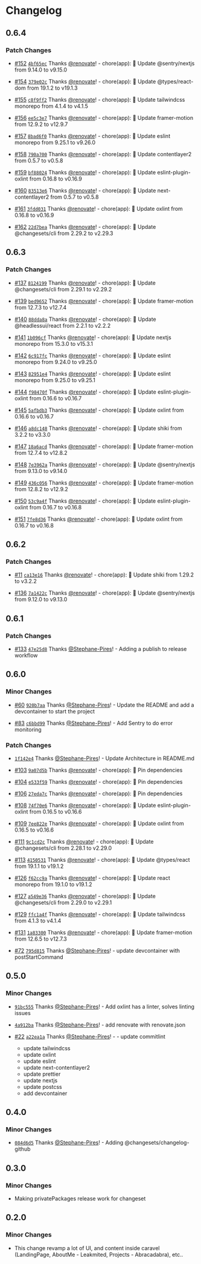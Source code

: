 # Changelog

## 0.6.4

### Patch Changes

- [#152](https://github.com/Stephane-Pires/caravel/pull/152) [`4bf65ec`](https://github.com/Stephane-Pires/caravel/commit/4bf65ec869dab74c274e7556327def1979ac722d) Thanks [@renovate](https://github.com/apps/renovate)! - chore(app): 🧹 Update @sentry/nextjs from 9.14.0 to v9.15.0

- [#154](https://github.com/Stephane-Pires/caravel/pull/154) [`379e02c`](https://github.com/Stephane-Pires/caravel/commit/379e02c392440a75765c35ed83cb8180f8e6f1a0) Thanks [@renovate](https://github.com/apps/renovate)! - chore(app): 🧹 Update @types/react-dom from 19.1.2 to v19.1.3

- [#155](https://github.com/Stephane-Pires/caravel/pull/155) [`c8f9ff2`](https://github.com/Stephane-Pires/caravel/commit/c8f9ff2f36c7f3d3ebee16b3621af5c5c2cd99ac) Thanks [@renovate](https://github.com/apps/renovate)! - chore(app): 🧹 Update tailwindcss monorepo from 4.1.4 to v4.1.5

- [#156](https://github.com/Stephane-Pires/caravel/pull/156) [`ee5c3e7`](https://github.com/Stephane-Pires/caravel/commit/ee5c3e742691fd4cab5c2b1fe5316f6b653741bc) Thanks [@renovate](https://github.com/apps/renovate)! - chore(app): 🧹 Update framer-motion from 12.9.2 to v12.9.7

- [#157](https://github.com/Stephane-Pires/caravel/pull/157) [`8bad6f0`](https://github.com/Stephane-Pires/caravel/commit/8bad6f067c302e70a3b82ef56cb8165e03ed029c) Thanks [@renovate](https://github.com/apps/renovate)! - chore(app): 🧹 Update eslint monorepo from 9.25.1 to v9.26.0

- [#158](https://github.com/Stephane-Pires/caravel/pull/158) [`790a700`](https://github.com/Stephane-Pires/caravel/commit/790a700f872db9dc54daba4e46df504157c03256) Thanks [@renovate](https://github.com/apps/renovate)! - chore(app): 🧹 Update contentlayer2 from 0.5.7 to v0.5.8

- [#159](https://github.com/Stephane-Pires/caravel/pull/159) [`bf88024`](https://github.com/Stephane-Pires/caravel/commit/bf880249897446f18f2146f3c7725d37bdb738b7) Thanks [@renovate](https://github.com/apps/renovate)! - chore(app): 🧹 Update eslint-plugin-oxlint from 0.16.8 to v0.16.9

- [#160](https://github.com/Stephane-Pires/caravel/pull/160) [`83513e6`](https://github.com/Stephane-Pires/caravel/commit/83513e662cd7b390f5e6102fdc5efec16a430e9d) Thanks [@renovate](https://github.com/apps/renovate)! - chore(app): 🧹 Update next-contentlayer2 from 0.5.7 to v0.5.8

- [#161](https://github.com/Stephane-Pires/caravel/pull/161) [`3fdd031`](https://github.com/Stephane-Pires/caravel/commit/3fdd03147a8804a90d0c28ed2f7d4a210156e6e8) Thanks [@renovate](https://github.com/apps/renovate)! - chore(app): 🧹 Update oxlint from 0.16.8 to v0.16.9

- [#162](https://github.com/Stephane-Pires/caravel/pull/162) [`22d7bea`](https://github.com/Stephane-Pires/caravel/commit/22d7bea963c8eb962b11ea0bec21f1ed20daacce) Thanks [@renovate](https://github.com/apps/renovate)! - chore(app): 🧹 Update @changesets/cli from 2.29.2 to v2.29.3

## 0.6.3

### Patch Changes

- [#137](https://github.com/Stephane-Pires/caravel/pull/137) [`8124199`](https://github.com/Stephane-Pires/caravel/commit/8124199e1baa0a5e0513fd7ac73fd88ae170ddd1) Thanks [@renovate](https://github.com/apps/renovate)! - chore(app): 🧹 Update @changesets/cli from 2.29.1 to v2.29.2

- [#139](https://github.com/Stephane-Pires/caravel/pull/139) [`bed9652`](https://github.com/Stephane-Pires/caravel/commit/bed96524ec16279aed28421747ab6296fe53fa7a) Thanks [@renovate](https://github.com/apps/renovate)! - chore(app): 🧹 Update framer-motion from 12.7.3 to v12.7.4

- [#140](https://github.com/Stephane-Pires/caravel/pull/140) [`88dda8a`](https://github.com/Stephane-Pires/caravel/commit/88dda8af65b149f62305b04daf3ef9dc79488b86) Thanks [@renovate](https://github.com/apps/renovate)! - chore(app): 🧹 Update @headlessui/react from 2.2.1 to v2.2.2

- [#141](https://github.com/Stephane-Pires/caravel/pull/141) [`1b096cf`](https://github.com/Stephane-Pires/caravel/commit/1b096cf8b10b756b962cda920ef74a3f9270dc82) Thanks [@renovate](https://github.com/apps/renovate)! - chore(app): 🧹 Update nextjs monorepo from 15.3.0 to v15.3.1

- [#142](https://github.com/Stephane-Pires/caravel/pull/142) [`6c917fc`](https://github.com/Stephane-Pires/caravel/commit/6c917fc5fd143d78f47abd9d6752bdb24bbb7018) Thanks [@renovate](https://github.com/apps/renovate)! - chore(app): 🧹 Update eslint monorepo from 9.24.0 to v9.25.0

- [#143](https://github.com/Stephane-Pires/caravel/pull/143) [`82951e4`](https://github.com/Stephane-Pires/caravel/commit/82951e46cac60b97933b2ca7380fa35b3f68eb27) Thanks [@renovate](https://github.com/apps/renovate)! - chore(app): 🧹 Update eslint monorepo from 9.25.0 to v9.25.1

- [#144](https://github.com/Stephane-Pires/caravel/pull/144) [`f98470f`](https://github.com/Stephane-Pires/caravel/commit/f98470f910e8a206e90d29424cc92d40284c1d45) Thanks [@renovate](https://github.com/apps/renovate)! - chore(app): 🧹 Update eslint-plugin-oxlint from 0.16.6 to v0.16.7

- [#145](https://github.com/Stephane-Pires/caravel/pull/145) [`5afbdb3`](https://github.com/Stephane-Pires/caravel/commit/5afbdb35b997eae98c86ae6a1dddd5def241a3b2) Thanks [@renovate](https://github.com/apps/renovate)! - chore(app): 🧹 Update oxlint from 0.16.6 to v0.16.7

- [#146](https://github.com/Stephane-Pires/caravel/pull/146) [`a8dc148`](https://github.com/Stephane-Pires/caravel/commit/a8dc148f162d8f68054571580dc1e9e16808f34d) Thanks [@renovate](https://github.com/apps/renovate)! - chore(app): 🧹 Update shiki from 3.2.2 to v3.3.0

- [#147](https://github.com/Stephane-Pires/caravel/pull/147) [`18a6acd`](https://github.com/Stephane-Pires/caravel/commit/18a6acdc5b1681893c9debd61f34bb82c96be7de) Thanks [@renovate](https://github.com/apps/renovate)! - chore(app): 🧹 Update framer-motion from 12.7.4 to v12.8.2

- [#148](https://github.com/Stephane-Pires/caravel/pull/148) [`7e3962a`](https://github.com/Stephane-Pires/caravel/commit/7e3962ad76ef9b788d6216724bc0709421bf26f8) Thanks [@renovate](https://github.com/apps/renovate)! - chore(app): 🧹 Update @sentry/nextjs from 9.13.0 to v9.14.0

- [#149](https://github.com/Stephane-Pires/caravel/pull/149) [`436c056`](https://github.com/Stephane-Pires/caravel/commit/436c0564a047773a45f1bc73bed5458b7314a637) Thanks [@renovate](https://github.com/apps/renovate)! - chore(app): 🧹 Update framer-motion from 12.8.2 to v12.9.2

- [#150](https://github.com/Stephane-Pires/caravel/pull/150) [`53c9a4f`](https://github.com/Stephane-Pires/caravel/commit/53c9a4fb5b1119be80e943af1a7aa3bb4718b77a) Thanks [@renovate](https://github.com/apps/renovate)! - chore(app): 🧹 Update eslint-plugin-oxlint from 0.16.7 to v0.16.8

- [#151](https://github.com/Stephane-Pires/caravel/pull/151) [`7fe8d36`](https://github.com/Stephane-Pires/caravel/commit/7fe8d364634697fecc6dfc176767e731a54a4370) Thanks [@renovate](https://github.com/apps/renovate)! - chore(app): 🧹 Update oxlint from 0.16.7 to v0.16.8

## 0.6.2

### Patch Changes

- [#11](https://github.com/Stephane-Pires/caravel/pull/11) [`ca13e16`](https://github.com/Stephane-Pires/caravel/commit/ca13e1647e59a8daf011d6556cf3d880be7c4c0c) Thanks [@renovate](https://github.com/apps/renovate)! - chore(app): 🧹 Update shiki from 1.29.2 to v3.2.2

- [#136](https://github.com/Stephane-Pires/caravel/pull/136) [`7a1422c`](https://github.com/Stephane-Pires/caravel/commit/7a1422c9bc53f3959bba47c2f617c1a8615f456d) Thanks [@renovate](https://github.com/apps/renovate)! - chore(app): 🧹 Update @sentry/nextjs from 9.12.0 to v9.13.0

## 0.6.1

### Patch Changes

- [#133](https://github.com/Stephane-Pires/caravel/pull/133) [`47e25d8`](https://github.com/Stephane-Pires/caravel/commit/47e25d81ce4fac945f4b5bad562db5fad97c46ce) Thanks [@Stephane-Pires](https://github.com/Stephane-Pires)! - Adding a publish to release workflow

## 0.6.0

### Minor Changes

- [#60](https://github.com/Stephane-Pires/caravel/pull/60) [`920b7aa`](https://github.com/Stephane-Pires/caravel/commit/920b7aaa3b8776a7b6a151bcb6a791a1fc3549ff) Thanks [@Stephane-Pires](https://github.com/Stephane-Pires)! - Update the README and add a devcontainer to start the project

- [#83](https://github.com/Stephane-Pires/caravel/pull/83) [`c6bbd99`](https://github.com/Stephane-Pires/caravel/commit/c6bbd995eb8797630117d241ddc79daa1c9f25a6) Thanks [@Stephane-Pires](https://github.com/Stephane-Pires)! - Add Sentry to do error monitoring

### Patch Changes

- [`1f142e4`](https://github.com/Stephane-Pires/caravel/commit/1f142e4a702ae5cbc725598f9bbeeb77d77f6835) Thanks [@Stephane-Pires](https://github.com/Stephane-Pires)! - Update Architecture in README.md

- [#103](https://github.com/Stephane-Pires/caravel/pull/103) [`9a07d5b`](https://github.com/Stephane-Pires/caravel/commit/9a07d5bf635f98f51cde0dc3e06b4d89a764b3df) Thanks [@renovate](https://github.com/apps/renovate)! - chore(app): 🧹 Pin dependencies

- [#104](https://github.com/Stephane-Pires/caravel/pull/104) [`e533f59`](https://github.com/Stephane-Pires/caravel/commit/e533f59cb05e9e0862e5bdd80231c69577d48c2a) Thanks [@renovate](https://github.com/apps/renovate)! - chore(app): 🧹 Pin dependencies

- [#106](https://github.com/Stephane-Pires/caravel/pull/106) [`27eda7c`](https://github.com/Stephane-Pires/caravel/commit/27eda7cf5f32438ed6c66ab9de9253da26c24294) Thanks [@renovate](https://github.com/apps/renovate)! - chore(app): 🧹 Pin dependencies

- [#108](https://github.com/Stephane-Pires/caravel/pull/108) [`74f70e6`](https://github.com/Stephane-Pires/caravel/commit/74f70e6cfce387e7b56d69ea8ed312592093b5b9) Thanks [@renovate](https://github.com/apps/renovate)! - chore(app): 🧹 Update eslint-plugin-oxlint from 0.16.5 to v0.16.6

- [#109](https://github.com/Stephane-Pires/caravel/pull/109) [`7ee822e`](https://github.com/Stephane-Pires/caravel/commit/7ee822e6365d76748eaea910c48c6c1a609edcb4) Thanks [@renovate](https://github.com/apps/renovate)! - chore(app): 🧹 Update oxlint from 0.16.5 to v0.16.6

- [#111](https://github.com/Stephane-Pires/caravel/pull/111) [`9c1cd2c`](https://github.com/Stephane-Pires/caravel/commit/9c1cd2c5c1bd16263f6f701a4686ca6e7bb29a56) Thanks [@renovate](https://github.com/apps/renovate)! - chore(app): 🧹 Update @changesets/cli from 2.28.1 to v2.29.0

- [#113](https://github.com/Stephane-Pires/caravel/pull/113) [`4150531`](https://github.com/Stephane-Pires/caravel/commit/4150531fd56d17717558b22d1712b8705be0c15d) Thanks [@renovate](https://github.com/apps/renovate)! - chore(app): 🧹 Update @types/react from 19.1.1 to v19.1.2

- [#126](https://github.com/Stephane-Pires/caravel/pull/126) [`f62cc9a`](https://github.com/Stephane-Pires/caravel/commit/f62cc9a2263c45d74cbfb8510f365d9d0d40653d) Thanks [@renovate](https://github.com/apps/renovate)! - chore(app): 🧹 Update react monorepo from 19.1.0 to v19.1.2

- [#127](https://github.com/Stephane-Pires/caravel/pull/127) [`a549e36`](https://github.com/Stephane-Pires/caravel/commit/a549e36842912eaaa04fa6ee0bc334e396b28e7d) Thanks [@renovate](https://github.com/apps/renovate)! - chore(app): 🧹 Update @changesets/cli from 2.29.0 to v2.29.1

- [#129](https://github.com/Stephane-Pires/caravel/pull/129) [`ffc1a4f`](https://github.com/Stephane-Pires/caravel/commit/ffc1a4f98a235e22067eaade324babffb17a4ede) Thanks [@renovate](https://github.com/apps/renovate)! - chore(app): 🧹 Update tailwindcss from 4.1.3 to v4.1.4

- [#131](https://github.com/Stephane-Pires/caravel/pull/131) [`1a83300`](https://github.com/Stephane-Pires/caravel/commit/1a83300e985076ed4d6f494a3cee2714695f4923) Thanks [@renovate](https://github.com/apps/renovate)! - chore(app): 🧹 Update framer-motion from 12.6.5 to v12.7.3

- [#72](https://github.com/Stephane-Pires/caravel/pull/72) [`795d815`](https://github.com/Stephane-Pires/caravel/commit/795d81547262bf435d2e991d5ca68632a1d6043b) Thanks [@Stephane-Pires](https://github.com/Stephane-Pires)! - update devcontainer with postStartCommand

## 0.5.0

### Minor Changes

- [`91bc555`](https://github.com/Stephane-Pires/caravel/commit/91bc555d35030ebb9116afa4b18847941b0f119c) Thanks [@Stephane-Pires](https://github.com/Stephane-Pires)! - Add oxlint has a linter, solves linting issues

- [`4a912ba`](https://github.com/Stephane-Pires/caravel/commit/4a912ba9ec3fbaca166f86b13e61744d0daa5f72) Thanks [@Stephane-Pires](https://github.com/Stephane-Pires)! - add renovate with renovate.json

- [#22](https://github.com/Stephane-Pires/caravel/pull/22) [`a22ea1a`](https://github.com/Stephane-Pires/caravel/commit/a22ea1a27f355f67fed4daea3c4904858cacfbef) Thanks [@Stephane-Pires](https://github.com/Stephane-Pires)! - - update commitlint
  - update tailwindcss
  - update oxlint
  - update eslint
  - update next-contentlayer2
  - update prettier
  - update nextjs
  - update postcss
  - add devcontainer

## 0.4.0

### Minor Changes

- [`084d6d5`](https://github.com/Stephane-Pires/caravel/commit/084d6d5fd19a7050ca03785bfd3c36861245dfbe) Thanks [@Stephane-Pires](https://github.com/Stephane-Pires)! - Adding @changesets/changelog-github

## 0.3.0

### Minor Changes

- Making privatePackages release work for changeset

## 0.2.0

### Minor Changes

- This change revamp a lot of UI, and content inside caravel (LandingPage, AboutMe - Leakmited, Projects - Abracadabra), etc..
